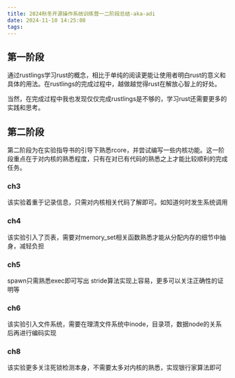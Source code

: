 ```yaml
---
title: 2024秋冬开源操作系统训练营一二阶段总结-aka-adi
date: 2024-11-10 14:25:08
tags:
---
```

## 第一阶段
通过rustlings学习rust的概念，相比于单纯的阅读更能让使用者明白rust的意义和具体的用法。在rustlings的完成过程中，越做越觉得rust在解放心智上的好处。

当然，在完成过程中我也发现仅仅完成rustlings是不够的，学习rust还需要更多的实践和思考。

## 第二阶段
第二阶段为在实验指导书的引导下熟悉rcore，并尝试编写一些内核功能。这一阶段重点在于对内核的熟悉程度，只有在对已有代码的熟悉之上才能比较顺利的完成任务。

### ch3
该实验着重于记录信息，只需对内核相关代码了解即可。如知道何时发生系统调用
### ch4
该实验引入了页表，需要对memory_set相关函数熟悉才能从分配内存的细节中抽身，减轻负担
### ch5 
spawn只需熟悉exec即可写出
stride算法实现上容易，更多可以关注正确性的证明等
### ch6 
该实验引入文件系统，需要在理清文件系统中inode，目录项，数据node的关系后再进行编码实现
### ch8
该实验更多关注死锁检测本身，不需要太多对内核的熟悉，实现银行家算法即可